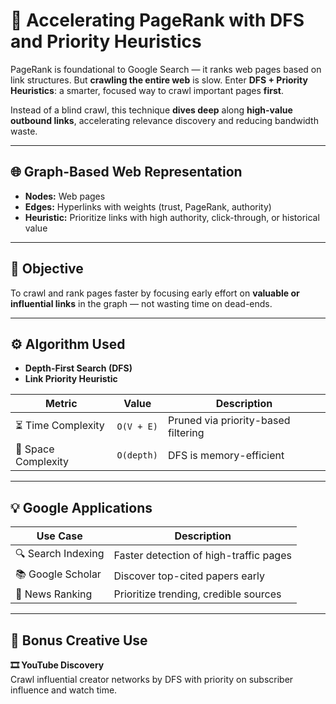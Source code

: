 # 🧠 Accelerating PageRank with DFS and Priority Heuristics

PageRank is foundational to Google Search — it ranks web pages based on link structures. But **crawling the entire web** is slow. Enter **DFS + Priority Heuristics**: a smarter, focused way to crawl important pages **first**.

Instead of a blind crawl, this technique **dives deep** along **high-value outbound links**, accelerating relevance discovery and reducing bandwidth waste.

---

## 🌐 Graph-Based Web Representation

- **Nodes:** Web pages  
- **Edges:** Hyperlinks with weights (trust, PageRank, authority)  
- **Heuristic:** Prioritize links with high authority, click-through, or historical value

---

## 🎯 Objective

To crawl and rank pages faster by focusing early effort on **valuable or influential links** in the graph — not wasting time on dead-ends.

---

## ⚙️ Algorithm Used

- **Depth-First Search (DFS)**  
- **Link Priority Heuristic**

| Metric             | Value        | Description                          |
|--------------------|--------------|--------------------------------------|
| ⏳ Time Complexity  | `O(V + E)`   | Pruned via priority-based filtering |
| 🧠 Space Complexity | `O(depth)`   | DFS is memory-efficient             |

---

## 💡 Google Applications

| Use Case            | Description                              |
|---------------------|------------------------------------------|
| 🔍 Search Indexing  | Faster detection of high-traffic pages   |
| 📚 Google Scholar   | Discover top-cited papers early          |
| 📰 News Ranking     | Prioritize trending, credible sources    |

---

## 🔮 Bonus Creative Use

**🎞️ YouTube Discovery**  
Crawl influential creator networks by DFS with priority on subscriber influence and watch time.

